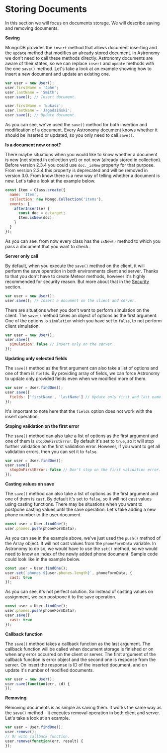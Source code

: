 # Storing Documents

In this section we will focus on documents storage. We will describe saving and removing documents.

**Saving**

MongoDB provides the `insert` method that allows document inserting and the `update` method that modifies an already stored document. In Astronomy we don't need to call these methods directly. Astronomy documents are aware of their states, so we can replace `insert` and `update` methods with the one `save()` method. Let's take a look at an example showing how to insert a new document and update an existing one.

```js
var user = new User();
user.firstName = 'John';
user.lastName = 'Smith';
user.save(); // Insert document.

user.firstName = 'Łukasz';
user.lastName = 'Jagodziński';
user.save(); // Update document.
```

As you can see, we've used the `save()` method for both insertion and modification of a document. Every Astronomy document knows whether it should be inserted or updated, so you only need to call `save()`.

**Is a document new or not?**

There maybe situations when you would like to know whether a document is new (not stored in collection yet) or not new (already stored in collection). Before version 2.3.4 you could use `doc._isNew` property for that purpose. From version 2.3.4 this property is deprecated and will be removed in version 3.0. From know there is a new way of telling whether a document is new. Let's take a look at the example below.

```js
const Item = Class.create({
  name: 'Item',
  collection: new Mongo.Collection('items'),
  events: {
    afterInsert(e) {
      const doc = e.target;
      Item.isNew(doc);
    }
  }
});
```

As you can see, from now every class has the `isNew()` method to which you pass a document that you want to check.

**Server only call**

By default, when you execute the `save()` method on the client, it will perform the save operation in both environments client and server. Thanks to that you don't have to create Meteor methods, however it's highly recommended for security reason. But more about that in the [Security](#security) section.

```js
var user = new User();
user.save(); // Insert a document on the client and server.
```

There are situations when you don't want to perform simulation on the client. The `save()` method takes an object of options as the first argument. One of the options is `simulation` which you have set to `false`, to not perform client simulation.

```js
var user = new User();
user.save({
  simulation: false // Insert only on the server.
});
```

**Updating only selected fields**

The `save()` method as the first argument can also take a list of options and one of them is `fields`. By providing array of fields, we can force Astronomy to update only provided fields even when we modified more of them.

```js
var user = User.findOne();
user.save({
  fields: ['firstName', 'lastName'] // Update only first and last name.
});
```

It's important to note here that the `fields` option does not work with the insert operation.

**Stoping validation on the first error**

The `save()` method can also take a list of options as the first argument and one of them is `stopOnFirstError`. By default it's set to `true`, so it will stop further validation on the first validation error. However, if you want to get all validation errors, then you can set it to `false`.

```js
var user = User.findOne();
user.save({
  stopOnFirstError: false // Don't stop on the first validation error.
});
```

**Casting values on save**

The `save()` method can also take a list of options as the first argument and one of them is `cast`. By default it's set to `false`, so it will not cast values using casting functions. There may be situations when you want to postpone casting values until the save operation. Let's take adding a new phone number to the user document.

```js
const user = User.findOne();
user.phones.push(phoneFormData);
```

As you can see in the example above, we've just used the `push()` method of the Array object. It will not cast values from the `phoneFormData` variable. In Astronomy to do so, we would have to use the `set()` method, so we would need to know an index of the newly added phone document. Sample code could look like in the example below.

```js
const user = User.findOne();
user.set(`phones.${user.phones.length}`, phoneFormData, {
  cast: true
});
```

As you can see, it's not perfect solution. So instead of casting values on assignment, we can postpone it to the save operation.

```js
const user = User.findOne();
user.phones.push(phoneFormData);
user.save({
  cast: true
});
```

**Callback function**

The `save()` method takes a callback function as the last argument. The callback function will be called when document storage is finished or on when any error occurred on the client or server. The first argument of the callback function is error object and the second one is response from the server. On insert the response is ID of the inserted document, and on update it's number of modified documents.

```js
var user = new User();
user.save(function(err, id) {
});
```

**Removing**

Removing documents is as simple as saving them. It works the same way as the `save()` method - it executes removal operation in both client and server. Let's take a look at an example.

```js
var user = User.findOne();
user.remove();
// Or with callback function.
user.remove(function(err, result) {
});
```
